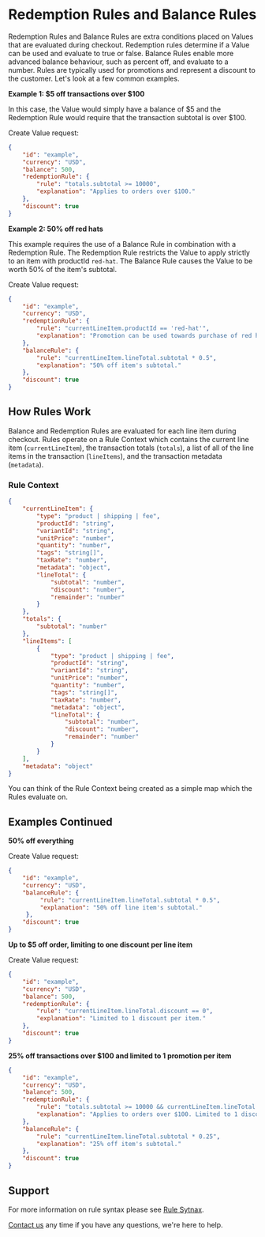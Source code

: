 # Redemption Rules and Balance Rules
Redemption Rules and Balance Rules are extra conditions placed on Values that are evaluated during checkout. Redemption rules determine if a Value can be used and evaluate to true or false. Balance Rules enable more advanced balance behaviour, such as percent off, and evaluate to a number. Rules are typically used for promotions and represent a discount to the customer. Let's look at a few common examples.  

**Example 1: $5 off transactions over $100** 

In this case, the Value would simply have a balance of $5 and the Redemption Rule would require that the transaction subtotal is over $100.

Create Value request:
```json
{
    "id": "example",
    "currency": "USD",
    "balance": 500,
    "redemptionRule": {
        "rule": "totals.subtotal >= 10000",
        "explanation": "Applies to orders over $100."
    },
    "discount": true
}
```

**Example 2: 50% off red hats**

This example requires the use of a Balance Rule in combination with a Redemption Rule. The Redemption Rule restricts the Value to apply strictly to an item with productId `red-hat`. The Balance Rule causes the Value to be worth 50% of the item's subtotal.

Create Value request:
```json
{
    "id": "example",
    "currency": "USD",
    "redemptionRule": {
        "rule": "currentLineItem.productId == 'red-hat'",
        "explanation": "Promotion can be used towards purchase of red hats."
    },
    "balanceRule": {
        "rule": "currentLineItem.lineTotal.subtotal * 0.5",
        "explanation": "50% off item's subtotal."
    },
    "discount": true
}
```

## How Rules Work
Balance and Redemption Rules are evaluated for each line item during checkout. Rules operate on a Rule Context which contains the current line item (`currentLineItem`), the transaction totals (`totals`), a list of all of the line items in the transaction (`lineItems`), and the transaction metadata (`metadata`).

### Rule Context 
```json
{
    "currentLineItem": {
        "type": "product | shipping | fee",
        "productId": "string",
        "variantId": "string",
        "unitPrice": "number",
        "quantity": "number",
        "tags": "string[]",
        "taxRate": "number",
        "metadata": "object",
        "lineTotal": {
            "subtotal": "number",
            "discount": "number",
            "remainder": "number"
        }
    }, 
    "totals": {
        "subtotal": "number"
    }, 
    "lineItems": [
        {
            "type": "product | shipping | fee",
            "productId": "string",
            "variantId": "string",
            "unitPrice": "number",
            "quantity": "number",
            "tags": "string[]",
            "taxRate": "number",
            "metadata": "object",
            "lineTotal": {
                "subtotal": "number",
                "discount": "number",
                "remainder": "number"
            }
        }
    ],
    "metadata": "object"
}
```

You can think of the Rule Context being created as a simple map which the Rules evaluate on. 

## Examples Continued
**50% off everything**

Create Value request:
```json
{
    "id": "example",
    "currency": "USD",
    "balanceRule": {
         "rule": "currentLineItem.lineTotal.subtotal * 0.5",
         "explanation": "50% off line item's subtotal."
     },
    "discount": true
}
```

**Up to $5 off order, limiting to one discount per line item**

Create Value request:
```json
{
    "id": "example",
    "currency": "USD",
    "balance": 500,
    "redemptionRule": {
        "rule": "currentLineItem.lineTotal.discount == 0",
        "explanation": "Limited to 1 discount per item."
    },
    "discount": true
}
```

**25% off transactions over $100 and limited to 1 promotion per item**
```json
{
    "id": "example",
    "currency": "USD",
    "balance": 500,
    "redemptionRule": {
        "rule": "totals.subtotal >= 10000 && currentLineItem.lineTotal.discount == 0",
        "explanation": "Applies to orders over $100. Limited to 1 discount per item."
    },
    "balanceRule": {
        "rule": "currentLineItem.lineTotal.subtotal * 0.25",
        "explanation": "25% off item's subtotal."
    },
    "discount": true
}
```

## Support
For more information on rule syntax please see [Rule Sytnax](https://github.com/Giftbit/Lightrail-API-V2-Docs/blob/master/feature-deep-dive/rule-syntax.md). 

[Contact us](mailto:hello@lightrail.com) any time if you have any questions, we're here to help. 
